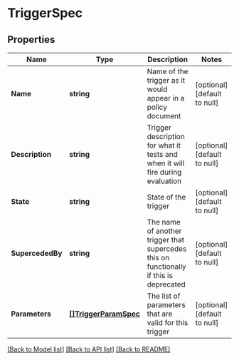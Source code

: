 # TriggerSpec

## Properties
Name | Type | Description | Notes
------------ | ------------- | ------------- | -------------
**Name** | **string** | Name of the trigger as it would appear in a policy document | [optional] [default to null]
**Description** | **string** | Trigger description for what it tests and when it will fire during evaluation | [optional] [default to null]
**State** | **string** | State of the trigger | [optional] [default to null]
**SupercededBy** | **string** | The name of another trigger that supercedes this on functionally if this is deprecated | [optional] [default to null]
**Parameters** | [**[]TriggerParamSpec**](TriggerParamSpec.md) | The list of parameters that are valid for this trigger | [optional] [default to null]

[[Back to Model list]](../README.md#documentation-for-models) [[Back to API list]](../README.md#documentation-for-api-endpoints) [[Back to README]](../README.md)


